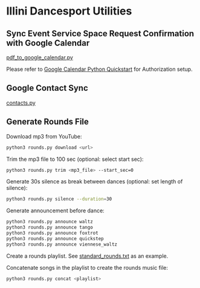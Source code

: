 # Illini Dancesport Utilities

## Sync Event Service Space Request Confirmation with Google Calendar

[pdf_to_google_calendar.py](pdf_to_google_calendar.py)

Please refer to [Google Calendar Python
Quickstart](https://developers.google.com/calendar/api/quickstart/python) for
Authorization setup.

## Google Contact Sync

[contacts.py](contacts.py)

## Generate Rounds File

Download mp3 from YouTube:

```bash
python3 rounds.py download <url>
```

Trim the mp3 file to 100 sec (optional: select start sec):

```bash
python3 rounds.py trim <mp3_file> --start_sec=0
```

Generate 30s silence as break between dances (optional: set length of silence):

```bash
python3 rounds.py silence --duration=30
```

Generate announcement before dance:

```bash
python3 rounds.py announce waltz
python3 rounds.py announce tango
python3 rounds.py announce foxtrot
python3 rounds.py announce quickstep
python3 rounds.py announce viennese_waltz
```

Create a rounds playlist. See [standard_rounds.txt](standard_rounds.txt) as an example.

Concatenate songs in the playlist to create the rounds music file:

```bash
python3 rounds.py concat <playlist>
```
